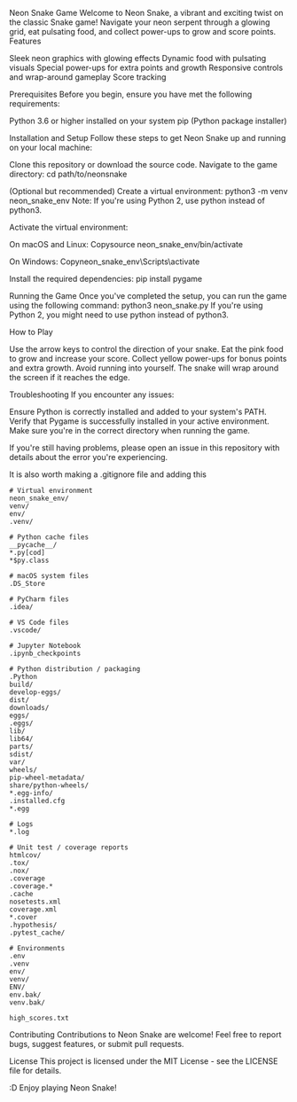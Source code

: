 Neon Snake Game
Welcome to Neon Snake, a vibrant and exciting twist on the classic Snake game! Navigate your neon serpent through a glowing grid, eat pulsating food, and collect power-ups to grow and score points.
Features

Sleek neon graphics with glowing effects
Dynamic food with pulsating visuals
Special power-ups for extra points and growth
Responsive controls and wrap-around gameplay
Score tracking

Prerequisites
Before you begin, ensure you have met the following requirements:

Python 3.6 or higher installed on your system
pip (Python package installer)

Installation and Setup
Follow these steps to get Neon Snake up and running on your local machine:

Clone this repository or download the source code.
Navigate to the game directory:
cd path/to/neonsnake

(Optional but recommended) Create a virtual environment:
python3 -m venv neon_snake_env
Note: If you're using Python 2, use python instead of python3.

Activate the virtual environment:

On macOS and Linux:
Copysource neon_snake_env/bin/activate

On Windows:
Copyneon_snake_env\Scripts\activate

Install the required dependencies:
pip install pygame

Running the Game
Once you've completed the setup, you can run the game using the following command:
python3 neon_snake.py
If you're using Python 2, you might need to use python instead of python3.

How to Play

Use the arrow keys to control the direction of your snake.
Eat the pink food to grow and increase your score.
Collect yellow power-ups for bonus points and extra growth.
Avoid running into yourself.
The snake will wrap around the screen if it reaches the edge.

Troubleshooting
If you encounter any issues:

Ensure Python is correctly installed and added to your system's PATH.
Verify that Pygame is successfully installed in your active environment.
Make sure you're in the correct directory when running the game.

If you're still having problems, please open an issue in this repository with details about the error you're experiencing.

It is also worth making a .gitignore file and adding this

```
# Virtual environment
neon_snake_env/
venv/
env/
.venv/

# Python cache files
__pycache__/
*.py[cod]
*$py.class

# macOS system files
.DS_Store

# PyCharm files
.idea/

# VS Code files
.vscode/

# Jupyter Notebook
.ipynb_checkpoints

# Python distribution / packaging
.Python
build/
develop-eggs/
dist/
downloads/
eggs/
.eggs/
lib/
lib64/
parts/
sdist/
var/
wheels/
pip-wheel-metadata/
share/python-wheels/
*.egg-info/
.installed.cfg
*.egg

# Logs
*.log

# Unit test / coverage reports
htmlcov/
.tox/
.nox/
.coverage
.coverage.*
.cache
nosetests.xml
coverage.xml
*.cover
.hypothesis/
.pytest_cache/

# Environments
.env
.venv
env/
venv/
ENV/
env.bak/
venv.bak/

high_scores.txt
```

Contributing
Contributions to Neon Snake are welcome! Feel free to report bugs, suggest features, or submit pull requests.

License
This project is licensed under the MIT License - see the LICENSE file for details.

:D Enjoy playing Neon Snake!